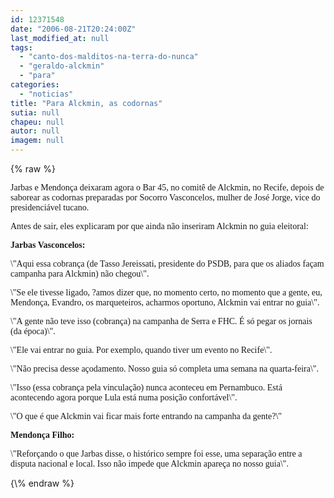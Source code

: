```yaml
---
id: 12371548
date: "2006-08-21T20:24:00Z"
last_modified_at: null
tags:
  - "canto-dos-malditos-na-terra-do-nunca"
  - "geraldo-alckmin"
  - "para"
categories:
  - "noticias"
title: "Para Alckmin, as codornas"
sutia: null
chapeu: null
autor: null
imagem: null
---
```

{\% raw %}
<p><P><FONT face=Verdana>Jarbas e Mendonça deixaram agora o Bar 45, no comitê de Alckmin, no Recife, depois de saborear as codornas preparadas por Socorro Vasconcelos, mulher de José Jorge, vice do presidenciável tucano.</FONT></P></p>
<p><P><FONT face=Verdana>Antes de sair, eles explicaram por que ainda não inseriram Alckmin no guia eleitoral:</FONT></P><B></p>
<p><P><FONT face=Verdana>Jarbas Vasconcelos:</FONT></P></B></p>
<p><P><FONT face=Verdana>\"Aqui essa cobrança (de Tasso Jereissati, presidente do PSDB, para que os aliados façam campanha para Alckmin) não chegou\".</FONT></P></p>
<p><P><FONT face=Verdana>\"Se ele tivesse ligado, ?amos dizer que, no momento certo, no momento que a gente, eu, Mendonça, Evandro, os marqueteiros, acharmos oportuno, Alckmin vai entrar no guia\".</FONT></P></p>
<p><P><FONT face=Verdana>\"A gente não teve isso (cobrança) na campanha de Serra e FHC. É só pegar os jornais (da época)\".</FONT></P></p>
<p><P><FONT face=Verdana>\"Ele vai entrar no guia. Por exemplo, quando tiver um evento no Recife\".</FONT></P></p>
<p><P><FONT face=Verdana>\"Não precisa desse açodamento. Nosso guia só completa uma semana na quarta-feira\".</FONT></P></p>
<p><P><FONT face=Verdana>\"Isso (essa cobrança pela vinculação) nunca aconteceu em Pernambuco. Está acontecendo agora porque Lula está numa posição confortável\".</FONT></P></p>
<p><P><FONT face=Verdana>\"O que é que Alckmin vai ficar mais forte entrando na campanha da gente?\"</FONT></P></p>
<p><P><B><FONT face=Verdana>Mendonça Filho:</FONT></P></B></p>
<p><P><FONT face=Verdana>\"Reforçando o que Jarbas disse, o histórico sempre foi esse, uma separação entre a disputa nacional e local. Isso não impede que Alckmin apareça no nosso guia\".</P></FONT> </p>
{\% endraw %}